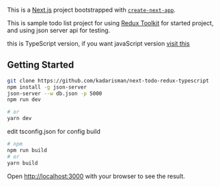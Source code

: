 This is a [Next.js](https://nextjs.org/) project bootstrapped with [`create-next-app`](https://github.com/vercel/next.js/tree/canary/packages/create-next-app).

This is sample todo list project for using [Redux Toolkit](https://redux-toolkit.js.org/) for started project, and using json server api for testing.

this is TypeScript version, if you want javaScript version [visit this](https://github.com/kadarisman/next-todo-redux)

## Getting Started

```bash
git clone https://github.com/kadarisman/next-todo-redux-typescript
npm install -g json-server
json-server --w db.json -p 5000
npm run dev

# or
yarn dev
```
edit tsconfig.json for config build
```bash
# npm
npm run build
# or
yarn build
```


Open [http://localhost:3000](http://localhost:3000) with your browser to see the result.